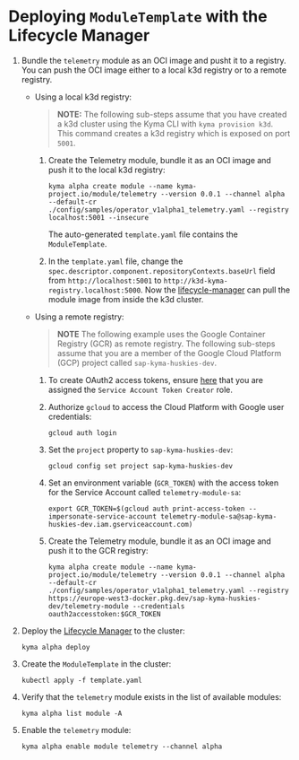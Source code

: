# Deploying `ModuleTemplate` with the Lifecycle Manager


1. Bundle the `telemetry` module as an OCI image and pusht it to a registry. You can push the OCI image either to a local k3d registry or to a remote registry.
    
    *   Using a local k3d registry:
        
        > **NOTE:** The following sub-steps assume that you have created a k3d cluster using the Kyma CLI with `kyma provision k3d`. This command creates a k3d registry which is exposed on port `5001`.
        
        1. Create the Telemetry module, bundle it as an OCI image and push it to the local k3d registry:
            ```shell
            kyma alpha create module --name kyma-project.io/module/telemetry --version 0.0.1 --channel alpha --default-cr ./config/samples/operator_v1alpha1_telemetry.yaml --registry localhost:5001 --insecure
            ```
            The auto-generated `template.yaml` file contains the `ModuleTemplate`.

        2. In the `template.yaml` file, change the `spec.descriptor.component.repositoryContexts.baseUrl` field from `http://localhost:5001` to `http://k3d-kyma-registry.localhost:5000`. Now the [lifecycle-manager](https://github.com/kyma-project/lifecycle-manager/tree/main) can pull the module image from inside the k3d cluster.

    *   Using a remote registry:
        
        > **NOTE** The following example uses the Google Container Registry (GCR) as remote registry. The following sub-steps assume that you are a member of the Google Cloud Platform (GCP) project called `sap-kyma-huskies-dev`.

        1. To create OAuth2 access tokens, ensure [here](https://console.cloud.google.com/iam-admin/iam?project=sap-kyma-huskies-dev) that you are assigned the `Service Account Token Creator` role.

        2. Authorize `gcloud` to access the Cloud Platform with Google user credentials:
            ```shell
            gcloud auth login
            ```
        
        3. Set the `project` property to `sap-kyma-huskies-dev`:
            ```shell
            gcloud config set project sap-kyma-huskies-dev
            ```
        
        4. Set an environment variable (`GCR_TOKEN`) with the access token for the Service Account called `telemetry-module-sa`:
             ```shell
            export GCR_TOKEN=$(gcloud auth print-access-token --impersonate-service-account telemetry-module-sa@sap-kyma-huskies-dev.iam.gserviceaccount.com)
            ```

        5. Create the Telemetry module, bundle it as an OCI image and push it to the GCR registry:
             ```shell
            kyma alpha create module --name kyma-project.io/module/telemetry --version 0.0.1 --channel alpha --default-cr ./config/samples/operator_v1alpha1_telemetry.yaml --registry https://europe-west3-docker.pkg.dev/sap-kyma-huskies-dev/telemetry-module --credentials oauth2accesstoken:$GCR_TOKEN
            ```           

2. Deploy the [Lifecycle Manager](https://github.com/kyma-project/lifecycle-manager/tree/main) to the cluster:

    ```shell
    kyma alpha deploy
    ```

3. Create the `ModuleTemplate` in the cluster:

    ```shell
    kubectl apply -f template.yaml
    ```

4. Verify that the `telemetry` module exists in the list of available modules:

    ```shell
    kyma alpha list module -A
    ```

5. Enable the `telemetry` module:

    ```shell
    kyma alpha enable module telemetry --channel alpha
    ```